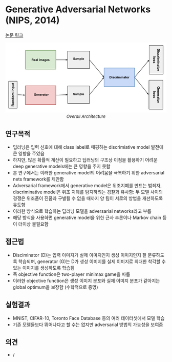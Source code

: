 # Generative Adversarial Networks (NIPS, 2014)

[논문 링크](https://arxiv.org/abs/1406.2661)

<p align="center">
    <img width="600" alt='fig1' src="../img/goodfellow2020generative.png?raw=true"></br>
    <em><font size=2>Overall Architecture</font></em>
</p>

## 연구목적
- 딥러닝은 입력 신호에 대해 class label로 매핑하는 discrimiative model 발전에 큰 영향을 주었음
- 하지만, 많은 확률적 계산이 필요하고 딥러닝의 구조상 이점을 활용하기 어려운 deep generative models에는 큰 영향을 주지 못함
- 본 연구에서는 이러한 generative model의 어려움을 극복하기 위한 adversarial nets framework를 제안함
- Adversarial framework에서 generative model은 위조지폐를 만드는 범죄자, discriminative model은 위조 지폐를 탐지하려는 경찰과 유사함: 두 모델 사이의 경쟁은 위조품이 진품과 구별될 수 없을 때까지 양 팀이 서로의 방법을 개선하도록 유도함
- 이러한 방식으로 학습하는 딥러닝 모델을 adversarial networks라고 부름
- 해당 방식을 사용하면 generative model을 위한 근사 추론이나 Markov chain 등이 더이상 불필요함

## 접근법
- Disciminator (D)는 입력 이미지가 실제 이미지인지 생성 이미지인지 잘 분류하도록 학습되며, generator (G)는 D가 생성 이미지를 실제 이미지로 최대한 착각할 수 있는 이미지를 생성하도록 학습됨
- 즉 objective function은 two-player minimax game을 따름
- 이러한 objective function은 생성 이미지 분포와 실제 이미지 분포가 같아지는 global optimum을 보장함 (수학적으로 증명)

## 실험결과
- MNIST, CIFAR-10, Toronto Face Database 등의 여러 데이터셋에서 모델 학습
- 기존 모델들보다 뛰어나다고 할 수는 없지만 adversarial 방법의 가능성을 보여줌

## 의견
- /
